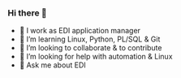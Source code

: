 ### Hi there 👋

- 🔭 I work as EDI application manager
- 🌱 I’m learning Linux, Python, PL/SQL & Git
- 👯 I’m looking to collaborate & to contribute
- 🤔 I’m looking for help with automation & Linux
- 💬 Ask me about EDI
